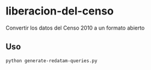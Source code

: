 liberacion-del-censo
====================

Convertir los datos del Censo 2010 a un formato abierto

## Uso

```
python generate-redatam-queries.py

```
